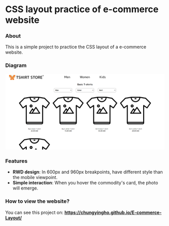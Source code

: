 # CSS layout practice of e-commerce website
### About
This is a simple project to practice the CSS layout of a e-commerce website.
### Diagram
![](./images/screenshot.png)
### Features
* **RWD design**: In 600px and 960px breakpoints,  have different style than the mobile viewpoint.
* **Simple interaction**: When you hover the commodity's card, the photo will emerge.
### How to view the website?
You can see this project on:
**https://chungyingho.github.io/E-commerce-Layout/**
